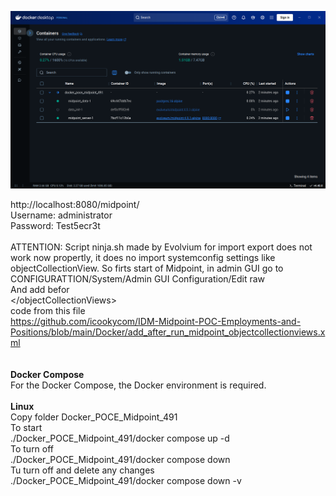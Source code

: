 <img src="./Docker POCE Midpoint 491.png" border="0"></img><br>

http://localhost:8080/midpoint/<br>
Username: administrator<br>
Password: Test5ecr3t<br>
<br>
ATTENTION: Script ninja.sh made by Evolvium for import export does not work now propertly, it does no import systemconfig settings like objectCollectionView.
So firts start of Midpoint, in admin GUI go to CONFIGURATTION/System/Admin GUI Configuration/Edit raw<br>
And add befor<br>
&lt;/objectCollectionViews&gt;<br>
code from this file<br>
https://github.com/icookycom/IDM-Midpoint-POC-Employments-and-Positions/blob/main/Docker/add_after_run_midpoint_objectcollectionviews.xml<br>
<br>
<br>
<b>Docker Compose</b><br>
For the Docker Compose, the Docker environment is required.<br>
<br>
<b>Linux</b><br>
Copy folder Docker_POCE_Midpoint_491<br>
To start<br>
./Docker_POCE_Midpoint_491/docker compose up -d<br>
To turn off<br>
./Docker_POCE_Midpoint_491/docker compose down<br>
Tu turn off and delete any changes<br>
./Docker_POCE_Midpoint_491/docker compose down -v<br>

